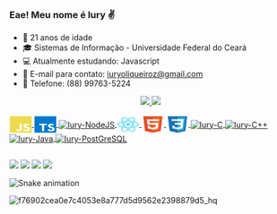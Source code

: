### Eae! Meu nome é Iury ✌
- 👤 21 anos de idade
- 🎓 Sistemas de Informação - Universidade Federal do Ceará
- 💻 Atualmente estudando: Javascript 
- 💼 E-mail para contato: iuryoliqueiroz@gmail.com
- 📲 Telefone: (88) 99763-5224

<div align="center">
  <a href="https://github.com/Scroub">
  <img height="170em" src="https://github-readme-stats.vercel.app/api?username=Scroub&show_icons=true&theme=radical&include_all_commits=true&count_private=true"/>
  <img height="170em" src="https://github-readme-stats.vercel.app/api/top-langs/?username=Scroub&layout=compact&langs_count=7&theme=radical"/>
</div>

<div style="display: inline_block"><br>
  <img align="center" alt="Iury-Js" height="30" width="40" src="https://raw.githubusercontent.com/devicons/devicon/master/icons/javascript/javascript-plain.svg">
  <img align="center" alt="Iury-Ts" height="30" width="40" src="https://raw.githubusercontent.com/devicons/devicon/master/icons/typescript/typescript-plain.svg">
  <img align="center" alt="Iury-NodeJS" height="30" width="40" src="https://cdn.jsdelivr.net/gh/devicons/devicon/icons/nodejs/nodejs-original-wordmark.svg">
  <img align="center" alt="Iury-React" height="30" width="40" src="https://raw.githubusercontent.com/devicons/devicon/master/icons/react/react-original.svg">
  <img align="center" alt="Iury-HTML" height="30" width="40" src="https://raw.githubusercontent.com/devicons/devicon/master/icons/html5/html5-original.svg">
  <img align="center" alt="Iury-CSS" height="30" width="40" src="https://raw.githubusercontent.com/devicons/devicon/master/icons/css3/css3-original.svg">
  <img align="center" alt="Iury-C" height="30" width="40" src="https://cdn.jsdelivr.net/gh/devicons/devicon/icons/c/c-original.svg" />
  <img align="center" alt="Iury-C++" height="30" width="40" src="https://cdn.jsdelivr.net/gh/devicons/devicon/icons/cplusplus/cplusplus-original.svg">
  <img align="center" alt="Iury-Java" height="30" width="40" src="https://cdn.jsdelivr.net/gh/devicons/devicon/icons/java/java-original.svg">
  <img align="center" alt="Iury-PostGreSQL" height="30" width="40" src="https://cdn.jsdelivr.net/gh/devicons/devicon/icons/postgresql/postgresql-original.svg">
  
## 

<div>
  <a href="------" target="_blank"><img src="https://img.shields.io/badge/-LinkedIn-%230077B5?style=for-the-badge&logo=linkedin&logoColor=white" target="_blank"></a>
  <a href="https://www.instagram.com/iury_oli/" target="_blank"><img src="https://img.shields.io/badge/-Instagram-%23E4405F?style=for-the-badge&logo=instagram&logoColor=white" target="_blank"></a>
  <a href="https://t.me/Scroub_Oli" target="_blank"><img src="https://img.shields.io/badge/Telegram-2CA5E0?style=for-the-badge&logo=telegram&logoColor=white" target="_blank"></a>
  <a href="https://api.whatsapp.com/send?phone=88997635224" alt="Whats" target="_blank"><img src="https://img.shields.io/badge/WhatsApp-25D366?style=for-the-badge&logo=whatsapp&logoColor=white" target="_blank" ></a>
 
![Snake animation](https://github.com/Scroub/Scroub/blob/output/github-contribution-grid-snake.svg)
  
 ![f76902cea0e7c4053e8a777d5d9562e2398879d5_hq](https://user-images.githubusercontent.com/110434236/182278299-8b211dba-1e51-4de9-a125-1d5a7d550690.gif)


